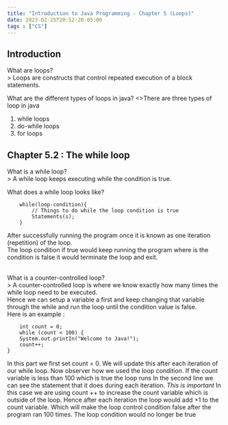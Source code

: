 ```yaml
---
title: "Introduction to Java Programming - Chapter 5 (Loops)"
date: 2023-02-25T20:52:20-05:00
tags : ["CS"]
---
```


## Introduction 
What are loops? 
<br> > Loops are constructs that control repeated execution of a block statements. 

What are the different types of loops in java?
 <>There are three types of loop in java 
1. while loops
2. do-while loops
3. for loops

## Chapter 5.2 : The while loop

What is a while loop?
<br>> A while loop keeps executing while the condition is true.

What does a while loop looks like?
```
    while(loop-condition){
        // Things to do while the loop condition is true
        Statements(s);
    }
```
After successfully running the program once it is known as one iteration (repetition) of the loop.
<br> The loop condition if true would keep running the program where is the condition is false it would terminate the loop and exit. 

<br>What is a counter-controlled loop? 
<br> > A counter-controlled loop is where we know exactly how many times the while loop need to be executed. 
<br> Hence we can setup a variable a first and keep changing that variable through the while and run the loop until the condition value is false. 
<br> Here is an example : 

```
    int count = 0;
    while (count < 100) {
    System.out.printIn("Welcome to Java!");
    count++;
}

```

In this part we first set count = 0. We will update this after each iteration of our while loop. 
Now observer how we used the loop condition. If the count variable is less than 100 which is true the loop runs
In the second line we can see the statement that it does during each iteration. 
*This is important* In this case we are using count ++ to increase the count variable which is outside of the loop. Hence after each iteration the loop would add +1 to the count variable. Which will make the loop control condition false after the program ran 100 times.
The loop condition would no longer be true





